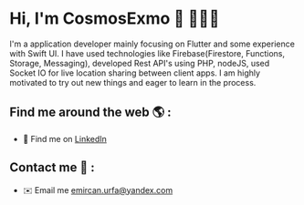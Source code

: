 # Hi, I'm CosmosExmo 🐝 👨🏻‍💻


I'm a application developer mainly focusing on Flutter and some experience with Swift UI. I have used technologies like Firebase(Firestore, Functions, Storage, Messaging), developed Rest API's using PHP, nodeJS, used Socket IO for live location sharing between client apps. I am highly motivated to try out new things and eager to learn in the process.

## Find me around the web 🌎 :
- 💼 Find me on <a href="https://www.linkedin.com/in/emircan-u-749092178/">LinkedIn</a>

## Contact me 🎯 :
- ✉️ Email me <a>emircan.urfa@yandex.com</a>

<!---
CosmosExmo/CosmosExmo is a ✨ special ✨ repository because its `README.md` (this file) appears on your GitHub profile.
You can click the Preview link to take a look at your changes.
--->
